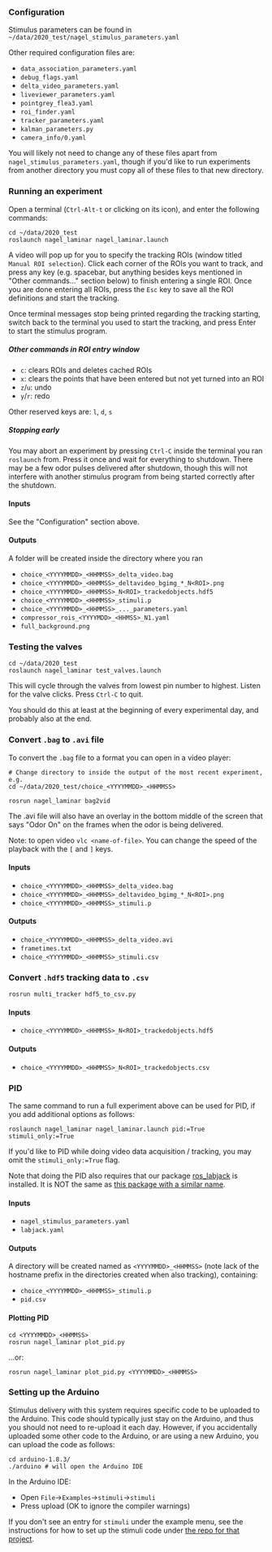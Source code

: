 
### Configuration
Stimulus parameters can be found in `~/data/2020_test/nagel_stimulus_parameters.yaml`

Other required configuration files are:
- `data_association_parameters.yaml`
- `debug_flags.yaml`
- `delta_video_parameters.yaml`
- `liveviewer_parameters.yaml`
- `pointgrey_flea3.yaml`
- `roi_finder.yaml`
- `tracker_parameters.yaml`
- `kalman_parameters.py`
- `camera_info/0.yaml`

You will likely not need to change any of these files apart from
`nagel_stimulus_parameters.yaml`, though if you'd like to run experiments from
another directory you must copy all of these files to that new directory.

### Running an experiment

Open a terminal (`Ctrl-Alt-t` or clicking on its icon), and enter the following
commands:
```
cd ~/data/2020_test
roslaunch nagel_laminar nagel_laminar.launch
```

A video will pop up for you to specify the tracking ROIs (window titled `Manual
ROI selection`). Click each corner of the ROIs you want to track, and press any
key (e.g. spacebar, but anything besides keys mentioned in "Other commands..."
section below) to finish entering a single ROI. Once you are done entering all
ROIs, press the `Esc` key to save all the ROI definitions and start the
tracking.

Once terminal messages stop being printed regarding the tracking starting,
switch back to the terminal you used to start the tracking, and press Enter to
start the stimulus program.

##### Other commands in ROI entry window
- `c`: clears ROIs and deletes cached ROIs
- `x`: clears the points that have been entered but not yet turned into an ROI
- `z`/`u`: undo
- `y`/`r`: redo

Other reserved keys are: `l`, `d`, `s`

##### Stopping early

You may abort an experiment by pressing `Ctrl-C` inside the terminal you ran
`roslaunch` from. Press it once and wait for everything to shutdown. There may
be a few odor pulses delivered after shutdown, though this will not interfere
with another stimulus program from being started correctly after the shutdown.

#### Inputs
See the "Configuration" section above.

#### Outputs
A folder will be created inside the directory where you ran 
- `choice_<YYYYMMDD>_<HHMMSS>_delta_video.bag`
- `choice_<YYYYMMDD>_<HHMMSS>_deltavideo_bgimg_*_N<ROI>.png`
- `choice_<YYYYMMDD>_<HHMMSS>_N<ROI>_trackedobjects.hdf5`
- `choice_<YYYYMMDD>_<HHMMSS>_stimuli.p`
- `choice_<YYYYMMDD>_<HHMMSS>_..._parameters.yaml`
- `compressor_rois_<YYYYMDD>_<HHMSS>_N1.yaml`
- `full_background.png`


### Testing the valves
```
cd ~/data/2020_test
roslaunch nagel_laminar test_valves.launch
```

This will cycle through the valves from lowest pin number to highest. Listen for
the valve clicks. Press `Ctrl-C` to quit.

You should do this at least at the beginning of every experimental day, and
probably also at the end.


### Convert `.bag` to `.avi` file

To convert the `.bag` file to a format you can open in a video player:
```
# Change directory to inside the output of the most recent experiment, e.g.
cd ~/data/2020_test/choice_<YYYYMMDD>_<HHMMSS>

rosrun nagel_laminar bag2vid
```

The .avi file will also have an overlay in the bottom middle of the screen that
says "Odor On" on the frames when the odor is being delivered.

Note: to open video `vlc <name-of-file>`. You can change the speed of the playback
with the `[` and `]` keys.

#### Inputs
- `choice_<YYYYMMDD>_<HHMMSS>_delta_video.bag`
- `choice_<YYYYMMDD>_<HHMMSS>_deltavideo_bgimg_*_N<ROI>.png`
- `choice_<YYYYMMDD>_<HHMMSS>_stimuli.p`

#### Outputs
- `choice_<YYYYMMDD>_<HHMMSS>_delta_video.avi`
- `frametimes.txt`
- `choice_<YYYYMMDD>_<HHMMSS>_stimuli.csv`


### Convert `.hdf5` tracking data to `.csv`

```
rosrun multi_tracker hdf5_to_csv.py
```

#### Inputs
- `choice_<YYYYMMDD>_<HHMMSS>_N<ROI>_trackedobjects.hdf5`

#### Outputs
- `choice_<YYYYMMDD>_<HHMMSS>_N<ROI>_trackedobjects.csv`


### PID
The same command to run a full experiment above can be used for PID, if you add
additional options as follows:
```
roslaunch nagel_laminar nagel_laminar.launch pid:=True stimuli_only:=True
```

If you'd like to PID while doing video data acquisition / tracking, you may omit
the `stimuli_only:=True` flag.

Note that doing the PID also requires that our package
[ros_labjack](https://github.com/ejhonglab/ros_labjack) is installed. It is NOT
the same as
[this package with a similar name](https://github.com/ejhonglab/labjack).

#### Inputs
- `nagel_stimulus_parameters.yaml`
- `labjack.yaml`

#### Outputs
A directory will be created named as `<YYYYMMDD>_<HHMMSS>` (note lack of the
hostname prefix in the directories created when also tracking), containing:
- `choice_<YYYYMMDD>_<HHMMSS>_stimuli.p`
- `pid.csv`

#### Plotting PID
```
cd <YYYYMMDD>_<HHMMSS>
rosrun nagel_laminar plot_pid.py
```
...or:
```
rosrun nagel_laminar plot_pid.py <YYYYMMDD>_<HHMMSS>
```


### Setting up the Arduino
Stimulus delivery with this system requires specific code to be uploaded to the
Arduino. This code should typically just stay on the Arduino, and thus you
should not need to re-upload it each day. However, if you accidentally uploaded
some other code to the Arduino, or are using a new Arduino, you can upload the
code as follows:
```
cd arduino-1.8.3/
./arduino # will open the Arduino IDE
```

In the Arduino IDE:
- Open `File`->`Examples`->`stimuli`->`stimuli`
- Press upload (OK to ignore the compiler warnings)

If you don't see an entry for `stimuli` under the example menu, see the
instructions for how to set up the stimuli code under [the repo for that
project](https://github.com/tom-f-oconnell/stimuli).

